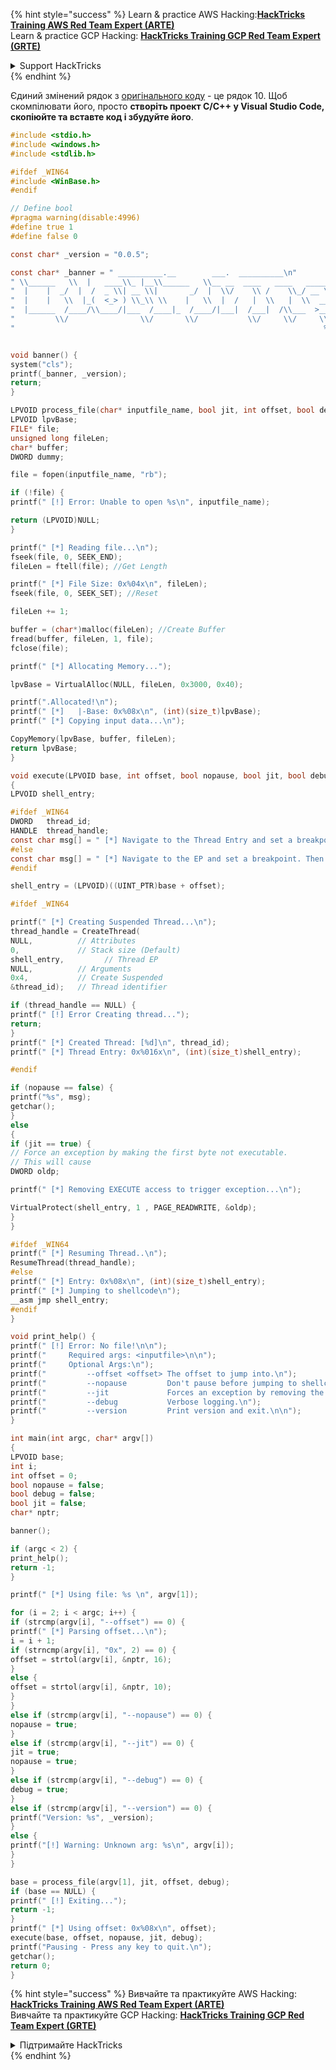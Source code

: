 {% hint style="success" %}
Learn & practice AWS Hacking:<img src="/.gitbook/assets/arte.png" alt="" data-size="line">[**HackTricks Training AWS Red Team Expert (ARTE)**](https://training.hacktricks.xyz/courses/arte)<img src="/.gitbook/assets/arte.png" alt="" data-size="line">\
Learn & practice GCP Hacking: <img src="/.gitbook/assets/grte.png" alt="" data-size="line">[**HackTricks Training GCP Red Team Expert (GRTE)**<img src="/.gitbook/assets/grte.png" alt="" data-size="line">](https://training.hacktricks.xyz/courses/grte)

<details>

<summary>Support HackTricks</summary>

* Check the [**subscription plans**](https://github.com/sponsors/carlospolop)!
* **Join the** 💬 [**Discord group**](https://discord.gg/hRep4RUj7f) or the [**telegram group**](https://t.me/peass) or **follow** us on **Twitter** 🐦 [**@hacktricks\_live**](https://twitter.com/hacktricks\_live)**.**
* **Share hacking tricks by submitting PRs to the** [**HackTricks**](https://github.com/carlospolop/hacktricks) and [**HackTricks Cloud**](https://github.com/carlospolop/hacktricks-cloud) github repos.

</details>
{% endhint %}


Єдиний змінений рядок з [оригінального коду](https://github.com/OALabs/BlobRunner) - це рядок 10. Щоб скомпілювати його, просто **створіть проект C/C++ у Visual Studio Code, скопіюйте та вставте код і збудуйте його**.
```c
#include <stdio.h>
#include <windows.h>
#include <stdlib.h>

#ifdef _WIN64
#include <WinBase.h>
#endif

// Define bool
#pragma warning(disable:4996)
#define true 1
#define false 0

const char* _version = "0.0.5";

const char* _banner = " __________.__        ___.  __________\n"
" \\______   \\  |   ____\\_ |__\\______   \\__ __  ____   ____   ___________     \n"
"  |    |  _/  |  /  _ \\| __ \\|       _/  |  \\/    \\ /    \\_/ __ \\_  __ \\  \n"
"  |    |   \\  |_(  <_> ) \\_\\ \\    |   \\  |  /   |  \\   |  \\  ___/|  | \\/ \n"
"  |______  /____/\\____/|___  /____|_  /____/|___|  /___|  /\\___  >__|          \n"
"         \\/                \\/       \\/           \\/     \\/     \\/    \n\n"
"                                                                     %s    \n\n";


void banner() {
system("cls");
printf(_banner, _version);
return;
}

LPVOID process_file(char* inputfile_name, bool jit, int offset, bool debug) {
LPVOID lpvBase;
FILE* file;
unsigned long fileLen;
char* buffer;
DWORD dummy;

file = fopen(inputfile_name, "rb");

if (!file) {
printf(" [!] Error: Unable to open %s\n", inputfile_name);

return (LPVOID)NULL;
}

printf(" [*] Reading file...\n");
fseek(file, 0, SEEK_END);
fileLen = ftell(file); //Get Length

printf(" [*] File Size: 0x%04x\n", fileLen);
fseek(file, 0, SEEK_SET); //Reset

fileLen += 1;

buffer = (char*)malloc(fileLen); //Create Buffer
fread(buffer, fileLen, 1, file);
fclose(file);

printf(" [*] Allocating Memory...");

lpvBase = VirtualAlloc(NULL, fileLen, 0x3000, 0x40);

printf(".Allocated!\n");
printf(" [*]   |-Base: 0x%08x\n", (int)(size_t)lpvBase);
printf(" [*] Copying input data...\n");

CopyMemory(lpvBase, buffer, fileLen);
return lpvBase;
}

void execute(LPVOID base, int offset, bool nopause, bool jit, bool debug)
{
LPVOID shell_entry;

#ifdef _WIN64
DWORD   thread_id;
HANDLE  thread_handle;
const char msg[] = " [*] Navigate to the Thread Entry and set a breakpoint. Then press any key to resume the thread.\n";
#else
const char msg[] = " [*] Navigate to the EP and set a breakpoint. Then press any key to jump to the shellcode.\n";
#endif

shell_entry = (LPVOID)((UINT_PTR)base + offset);

#ifdef _WIN64

printf(" [*] Creating Suspended Thread...\n");
thread_handle = CreateThread(
NULL,          // Attributes
0,             // Stack size (Default)
shell_entry,         // Thread EP
NULL,          // Arguments
0x4,           // Create Suspended
&thread_id);   // Thread identifier

if (thread_handle == NULL) {
printf(" [!] Error Creating thread...");
return;
}
printf(" [*] Created Thread: [%d]\n", thread_id);
printf(" [*] Thread Entry: 0x%016x\n", (int)(size_t)shell_entry);

#endif

if (nopause == false) {
printf("%s", msg);
getchar();
}
else
{
if (jit == true) {
// Force an exception by making the first byte not executable.
// This will cause
DWORD oldp;

printf(" [*] Removing EXECUTE access to trigger exception...\n");

VirtualProtect(shell_entry, 1 , PAGE_READWRITE, &oldp);
}
}

#ifdef _WIN64
printf(" [*] Resuming Thread..\n");
ResumeThread(thread_handle);
#else
printf(" [*] Entry: 0x%08x\n", (int)(size_t)shell_entry);
printf(" [*] Jumping to shellcode\n");
__asm jmp shell_entry;
#endif
}

void print_help() {
printf(" [!] Error: No file!\n\n");
printf("     Required args: <inputfile>\n\n");
printf("     Optional Args:\n");
printf("         --offset <offset> The offset to jump into.\n");
printf("         --nopause         Don't pause before jumping to shellcode. Danger!!! \n");
printf("         --jit             Forces an exception by removing the EXECUTE permission from the alloacted memory.\n");
printf("         --debug           Verbose logging.\n");
printf("         --version         Print version and exit.\n\n");
}

int main(int argc, char* argv[])
{
LPVOID base;
int i;
int offset = 0;
bool nopause = false;
bool debug = false;
bool jit = false;
char* nptr;

banner();

if (argc < 2) {
print_help();
return -1;
}

printf(" [*] Using file: %s \n", argv[1]);

for (i = 2; i < argc; i++) {
if (strcmp(argv[i], "--offset") == 0) {
printf(" [*] Parsing offset...\n");
i = i + 1;
if (strncmp(argv[i], "0x", 2) == 0) {
offset = strtol(argv[i], &nptr, 16);
}
else {
offset = strtol(argv[i], &nptr, 10);
}
}
else if (strcmp(argv[i], "--nopause") == 0) {
nopause = true;
}
else if (strcmp(argv[i], "--jit") == 0) {
jit = true;
nopause = true;
}
else if (strcmp(argv[i], "--debug") == 0) {
debug = true;
}
else if (strcmp(argv[i], "--version") == 0) {
printf("Version: %s", _version);
}
else {
printf("[!] Warning: Unknown arg: %s\n", argv[i]);
}
}

base = process_file(argv[1], jit, offset, debug);
if (base == NULL) {
printf(" [!] Exiting...");
return -1;
}
printf(" [*] Using offset: 0x%08x\n", offset);
execute(base, offset, nopause, jit, debug);
printf("Pausing - Press any key to quit.\n");
getchar();
return 0;
}
```
{% hint style="success" %}
Вивчайте та практикуйте AWS Hacking:<img src="/.gitbook/assets/arte.png" alt="" data-size="line">[**HackTricks Training AWS Red Team Expert (ARTE)**](https://training.hacktricks.xyz/courses/arte)<img src="/.gitbook/assets/arte.png" alt="" data-size="line">\
Вивчайте та практикуйте GCP Hacking: <img src="/.gitbook/assets/grte.png" alt="" data-size="line">[**HackTricks Training GCP Red Team Expert (GRTE)**<img src="/.gitbook/assets/grte.png" alt="" data-size="line">](https://training.hacktricks.xyz/courses/grte)

<details>

<summary>Підтримайте HackTricks</summary>

* Перевірте [**плани підписки**](https://github.com/sponsors/carlospolop)!
* **Приєднуйтесь до** 💬 [**групи Discord**](https://discord.gg/hRep4RUj7f) або [**групи telegram**](https://t.me/peass) або **слідкуйте** за нами в **Twitter** 🐦 [**@hacktricks\_live**](https://twitter.com/hacktricks\_live)**.**
* **Діліться хакерськими трюками, надсилаючи PR до** [**HackTricks**](https://github.com/carlospolop/hacktricks) та [**HackTricks Cloud**](https://github.com/carlospolop/hacktricks-cloud) репозиторіїв на github.

</details>
{% endhint %}
